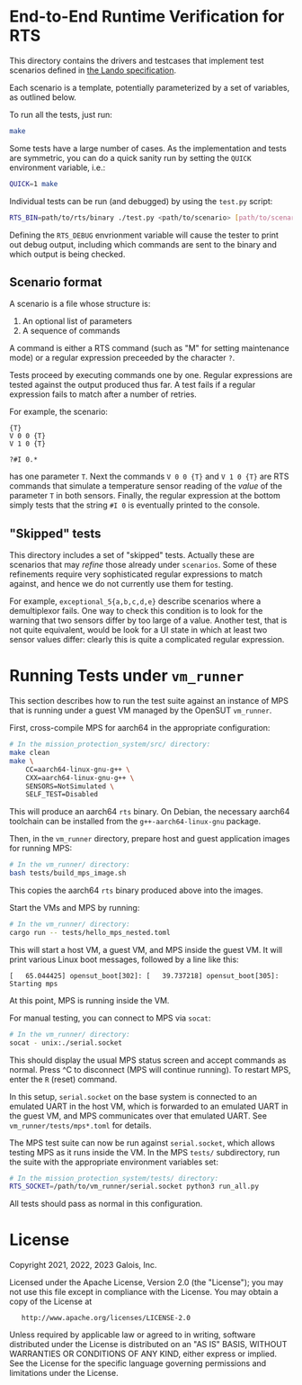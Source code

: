 # End-to-End Runtime Verification for RTS

This directory contains the drivers and testcases that implement test
scenarios defined in [the Lando specification](../specs/test_scenarios.lando).

Each scenario is a template, potentially parameterized by a set of
variables, as outlined below.

To run all the tests, just run:

``` sh
make
```

Some tests have a large number of cases. As the implementation and
tests are symmetric, you can do a quick sanity run by setting the
`QUICK` environment variable, i.e.:

``` sh
QUICK=1 make
```

Individual tests can be run (and debugged) by using the `test.py` script:

``` sh
RTS_BIN=path/to/rts/binary ./test.py <path/to/scenario> [path/to/scenario.cases]
```

Defining the `RTS_DEBUG` envrionment variable will cause the tester to
print out debug output, including which commands are sent to the
binary and which output is being checked.

## Scenario format

A scenario is a file whose structure is:

  1. An optional list of parameters
  2. A sequence of commands

A command is either a RTS command (such as "M" for setting maintenance
mode) or a regular expression preceeded by the character `?`.

Tests proceed by executing commands one by one. Regular expressions
are tested against the output produced thus far. A test fails if a
regular expression fails to match after a number of retries.

For example, the scenario:

    {T}
    V 0 0 {T}
    V 1 0 {T}

    ?#I 0.*

has one parameter `T`. Next the commands `V 0 0 {T}` and `V 1 0 {T}`
are RTS commands that simulate a temperature sensor reading of the
_value_ of the parameter `T` in both sensors. Finally, the regular
expression at the bottom simply tests that the string `#I 0` is
eventually printed to the console.

## "Skipped" tests

This directory includes a set of "skipped" tests. Actually these are
scenarios that may _refine_ those already under `scenarios`. Some of
these refinements require very sophisticated regular expressions to
match against, and hence we do not currently use them for testing.

For example, `exceptional_5{a,b,c,d,e}` describe scenarios where a
demultiplexor fails. One way to check this condition is to look for
the warning that two sensors differ by too large of a value. Another
test, that is not quite equivalent, would be look for a UI state in
which at least two sensor values differ: clearly this is quite a
complicated regular expression.


# Running Tests under `vm_runner`

This section describes how to run the test suite against an instance of MPS
that is running under a guest VM managed by the OpenSUT `vm_runner`.

First, cross-compile MPS for aarch64 in the appropriate configuration:

```sh
# In the mission_protection_system/src/ directory:
make clean
make \
    CC=aarch64-linux-gnu-g++ \
    CXX=aarch64-linux-gnu-g++ \
    SENSORS=NotSimulated \
    SELF_TEST=Disabled
```

This will produce an aarch64 `rts` binary.  On Debian, the necessary aarch64
toolchain can be installed from the `g++-aarch64-linux-gnu` package.

Then, in the `vm_runner` directory, prepare host and guest application images
for running MPS:

```sh
# In the vm_runner/ directory:
bash tests/build_mps_image.sh
```

This copies the aarch64 `rts` binary produced above into the images.

Start the VMs and MPS by running:

```sh
# In the vm_runner/ directory:
cargo run -- tests/hello_mps_nested.toml
```

This will start a host VM, a guest VM, and MPS inside the guest VM.  It will
print various Linux boot messages, followed by a line like this:

```
[   65.044425] opensut_boot[302]: [   39.737218] opensut_boot[305]: Starting mps
```

At this point, MPS is running inside the VM.

For manual testing, you can connect to MPS via `socat`:

```sh
# In the vm_runner/ directory:
socat - unix:./serial.socket
```

This should display the usual MPS status screen and accept commands as normal.
Press ^C to disconnect (MPS will continue running).  To restart MPS, enter the
`R` (reset) command.

In this setup, `serial.socket` on the base system is connected to an emulated
UART in the host VM, which is forwarded to an emulated UART in the guest VM,
and MPS communicates over that emulated UART.  See `vm_runner/tests/mps*.toml`
for details.

The MPS test suite can now be run against `serial.socket`, which allows testing
MPS as it runs inside the VM.  In the MPS `tests/` subdirectory, run the suite
with the appropriate environment variables set:

```sh
# In the mission_protection_system/tests/ directory:
RTS_SOCKET=/path/to/vm_runner/serial.socket python3 run_all.py
```

All tests should pass as normal in this configuration.


# License

   Copyright 2021, 2022, 2023 Galois, Inc.

   Licensed under the Apache License, Version 2.0 (the "License");
   you may not use this file except in compliance with the License.
   You may obtain a copy of the License at

       http://www.apache.org/licenses/LICENSE-2.0

   Unless required by applicable law or agreed to in writing, software
   distributed under the License is distributed on an "AS IS" BASIS,
   WITHOUT WARRANTIES OR CONDITIONS OF ANY KIND, either express or implied.
   See the License for the specific language governing permissions and
   limitations under the License.

